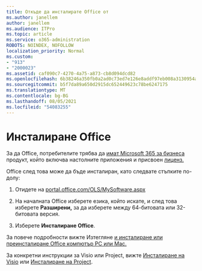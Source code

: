 ```yaml
---
title: Откъде да инсталирате Office от
ms.author: janellem
author: janellem
ms.audience: ITPro
ms.topic: article
ms.service: o365-administration
ROBOTS: NOINDEX, NOFOLLOW
localization_priority: Normal
ms.custom:
- "913"
- "2000023"
ms.assetid: caf090c7-4270-4a75-a873-cb8d094dcd82
ms.openlocfilehash: 6b38246a350fb0a2ad0c73ed7e126e8addf97eb008a3130954a2c01ecc8f4eaf
ms.sourcegitcommit: b5f7da89a650d2915dc652449623c78be6247175
ms.translationtype: MT
ms.contentlocale: bg-BG
ms.lasthandoff: 08/05/2021
ms.locfileid: "54083255"
---
```

# <a name="install-office"></a>Инсталиране Office

За да Office, потребителите трябва да [имат Microsoft 365 за бизнеса](https://support.office.com/article/f8ab5e25-bf3f-4a47-b264-174b1ee925fd?wt.mc_id=Alchemy_ClientDIA) продукт, който включва настолните приложения и присвоен [лиценз.](https://docs.microsoft.com/microsoft-365/admin/add-users/add-users)
  
Office след това може да бъде инсталиран, като следвате стъпките по-долу:
  
1. Отидете на [portal.office.com/OLS/MySoftware.aspx](https://portal.office.com/OLS/MySoftware.aspx)

2. На началната Office изберете езика, който искате, и след това изберете **Разширени,** за да изберете между 64-битовата или 32-битовата версия.

3. Изберете **Инсталиране Office**.

За повече подробности вижте Изтегляне [и инсталиране или преинсталиране Office компютър PC или Mac.](https://support.office.com/article/4414eaaf-0478-48be-9c42-23adc4716658?wt.mc_id=Alchemy_ClientDIA)
  
За конкретни инструкции за Visio или Project, вижте [Инсталиране на Visio](https://support.office.com/article/f98f21e3-aa02-4827-9167-ddab5b025710) или [Инсталиране на Project](https://support.office.com/article/7059249b-d9fe-4d61-ab96-5c5bf435f281).

